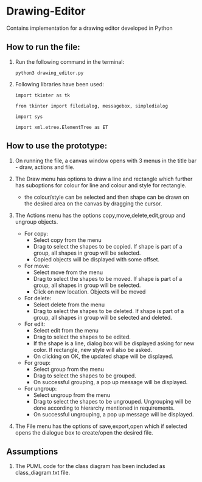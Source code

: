 # Drawing-Editor
Contains implementation for a drawing editor developed in Python

## How to run the file:

1. Run the following command in the terminal:

    `python3 drawing_editor.py`

2. Following libraries have been used:

    `import tkinter as tk`

    `from tkinter import filedialog, messagebox, simpledialog`

    `import sys`

    `import xml.etree.ElementTree as ET`

## How to use the prototype:

1. On running the file, a canvas window opens with 3 menus in the title bar - draw, actions and file.
2. The Draw menu has options to draw a line and rectangle which further has suboptions for colour for line and colour and style for rectangle.
    - the colour/style can be selected and then shape can be drawn on the desired area on the canvas by dragging the cursor.
3. The Actions menu has the options copy,move,delete,edit,group and ungroup objects.
    - For copy:
        - Select copy from the menu
        - Drag to select the shapes to be copied. If shape is part of a group, all shapes in group will be selected.
        - Copied objects will be displayed with some offset.
    - For move:
        - Select move from the menu
        - Drag to select the shapes to be moved. If shape is part of a group, all shapes in group will be selected.
        - Click on new location. Objects will be moved
    - For delete:
        - Select delete from the menu
        - Drag to select the shapes to be deleted. If shape is part of a group, all shapes in group will be selected and deleted.
    - For edit:
        - Select edit from the menu
        - Drag to select the shapes to be edited. 
        - If the shape is a line, dialog box will be displayed asking for new color. If rectangle, new style will also be asked.
        - On clicking on OK, the updated shape will be displayed.
    - For group:
        - Select group from the menu
        - Drag to select the shapes to be grouped. 
        - On successful grouping, a pop up message will be displayed.
    - For ungroup:
        - Select ungroup from the menu
        - Drag to select the shapes to be ungrouped. Ungrouping will be done according to hierarchy mentioned in requirements.
        - On successful ungrouping, a pop up message will be displayed.

4. The File menu has the options of save,export,open which if selected opens the dialogue box to create/open the desired file.

## Assumptions

1. The PUML code for the class diagram has been included as class_diagram.txt file.



